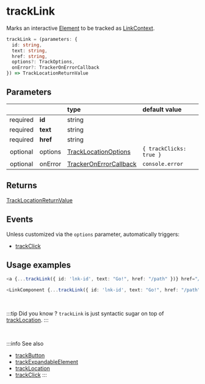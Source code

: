 # trackLink

Marks an interactive [Element](/tracking/core-concepts/elements.md#elements) to be tracked as [LinkContext](/taxonomy/location-contexts/LinkContext.md).

```typescript
trackLink = (parameters: {
  id: string,
  text: string,
  href: string,
  options?: TrackOptions,
  onError?: TrackerOnErrorCallback
}) => TrackLocationReturnValue
```

## Parameters
|          |          | type                                                                                   | default value
| :-:      | :--      | :--                                                                                    | :--           
| required | **id**   | string                                                                                 |
| required | **text** | string                                                                                 |
| required | **href** | string                                                                                 |
| optional | options  | [TrackLocationOptions](/tracking/api-reference/general/TrackLocationOptions.md)     | `{ trackClicks: true }`
| optional | onError  | [TrackerOnErrorCallback](/tracking/api-reference/general/TrackerOnErrorCallback.md) | `console.error`

## Returns
[TrackLocationReturnValue](/tracking/api-reference/general/TrackLocationReturnValue.md)

## Events
Unless customized via the `options` parameter, automatically triggers:

- [trackClick](/tracking/api-reference/event-trackers/trackClick.md)

## Usage examples

```typescript jsx
<a {...trackLink({ id: 'lnk-id', text: "Go!", href: "/path" })} href="/path">Go!</a>
```

```typescript jsx
<LinkComponent {...trackLink({ id: 'lnk-id', text: "Go!", href: "/path" })}>Go!</LinkComponent>
```

<br />

:::tip Did you know ?
`trackLink` is just syntactic sugar on top of [trackLocation](/tracking/api-reference/low-level/trackLocation.md).
:::

<br />


:::info See also
- [trackButton](/tracking/api-reference/location-trackers/trackButton.md)
- [trackExpandableElement](/tracking/api-reference/location-trackers/trackExpandableElement.md)
- [trackLocation](/tracking/api-reference/low-level/trackLocation.md)
- [trackClick](/tracking/api-reference/event-trackers/trackClick.md)
:::
